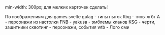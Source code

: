 min-width: 300px; для мелких карточек сделать!



По изображениям для games.svelte
   gulag - типы пыток
   ltbg - типы лгбт
   А - персонажи из настолки
   FNB -
   yakusa - эмблемы кланов
   KSG - черти, защитники
   сквотинг - персонажи, события
   wtb - Лого сми

